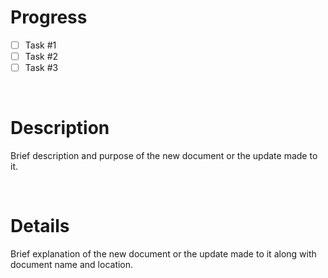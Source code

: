 # Progress

- [ ] Task #1
- [ ] Task #2
- [ ] Task #3

<br>

# Description

Brief description and purpose of the new document or the update made to it.

<br>

# Details

Brief explanation of the new document or the update made to it along with document name and location.
